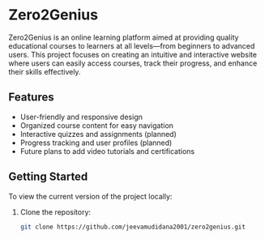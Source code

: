 # Zero2Genius

Zero2Genius is an online learning platform aimed at providing quality educational courses to learners at all levels—from beginners to advanced users. This project focuses on creating an intuitive and interactive website where users can easily access courses, track their progress, and enhance their skills effectively.

## Features

- User-friendly and responsive design  
- Organized course content for easy navigation  
- Interactive quizzes and assignments (planned)  
- Progress tracking and user profiles (planned)  
- Future plans to add video tutorials and certifications

## Getting Started

To view the current version of the project locally:

1. Clone the repository:

   ```bash
   git clone https://github.com/jeevamudidana2001/zero2genius.git
